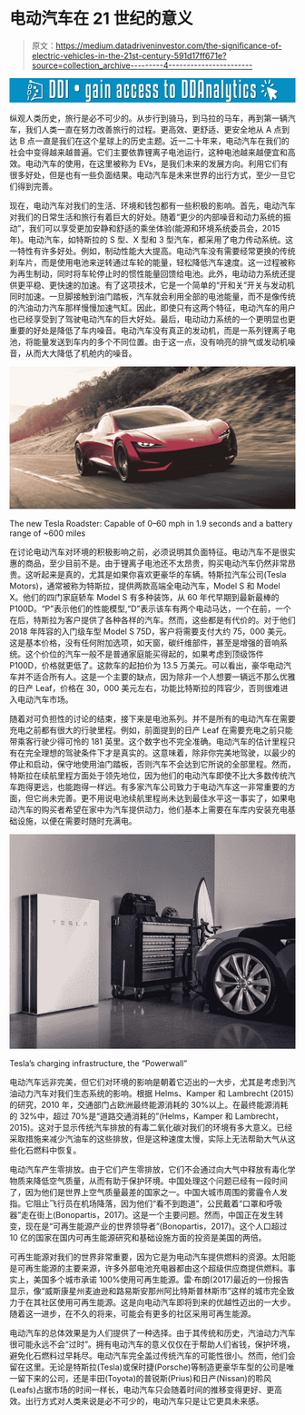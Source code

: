 # 电动汽车在 21 世纪的意义

> 原文：<https://medium.datadriveninvestor.com/the-significance-of-electric-vehicles-in-the-21st-century-591d17ff671e?source=collection_archive---------4----------------------->

[![](img/ef98d12e96d43341a8235eeeeab7b1d8.png)](http://www.track.datadriveninvestor.com/1126B)

纵观人类历史，旅行是必不可少的。从步行到骑马，到马拉的马车，再到第一辆汽车，我们人类一直在努力改善旅行的过程。更高效、更舒适、更安全地从 A 点到达 B 点一直是我们在这个星球上的历史主题。近一二十年来，电动汽车在我们的社会中变得越来越普遍。它们主要依靠锂离子电池运行，这种电池越来越便宜和高效。电动汽车的使用，在这里被称为 EVs，是我们未来的发展方向。利用它们有很多好处，但是也有一些负面结果。电动汽车是未来世界的出行方式，至少一旦它们得到完善。

现在，电动汽车对我们的生活、环境和钱包都有一些积极的影响。首先，电动汽车对我们的日常生活和旅行有着巨大的好处。随着“更少的内部噪音和动力系统的振动”，我们可以享受更加安静和舒适的乘坐体验(能源和环境系统委员会，2015 年)。电动汽车，如特斯拉的 S 型、X 型和 3 型汽车，都采用了电力传动系统。这一特性有许多好处。例如，制动性能大大提高。电动汽车没有需要经常更换的传统刹车片，而是使用电池来逆转通过车轮的能量，轻松降低汽车速度。这一过程被称为再生制动，同时将车轮停止时的惯性能量回馈给电池。此外，电动动力系统还提供更平稳、更快速的加速。有了这项技术，它是一个简单的“开和关”开关与发动机同时加速。一旦脚接触到油门踏板，汽车就会利用全部的电池能量，而不是像传统的汽油动力汽车那样慢慢加速气缸。因此，即使只有这两个特征，电动汽车的用户也已经享受到了驾驶电动汽车的巨大好处。最后，电动动力系统的一个更明显也更重要的好处是降低了车内噪音。电动汽车没有真正的发动机，而是一系列锂离子电池，将能量发送到车内的多个不同位置。由于这一点，没有响亮的排气或发动机噪音，从而大大降低了机舱内的噪音。

![](img/390470be8ca1e3704318b48a1220dc7d.png)

The new Tesla Roadster: Capable of 0–60 mph in 1.9 seconds and a battery range of ~600 miles

在讨论电动汽车对环境的积极影响之前，必须说明其负面特征。电动汽车不是很实惠的商品，至少目前不是。由于锂离子电池还不太昂贵，购买电动汽车仍然非常昂贵。这听起来是真的，尤其是如果你喜欢更豪华的车辆。特斯拉汽车公司(Tesla Motors)，通常被称为特斯拉，提供两款高端全电动汽车，Model S 和 Model X。他们的四门家庭轿车 Model S 有多种装饰，从 60 年代早期到最新最棒的 P100D。“P”表示他们的性能模型,“D”表示该车有两个电动马达，一个在前，一个在后，特斯拉为客户提供了各种各样的汽车。然而，这些都是有代价的。对于他们 2018 年阵容的入门级车型 Model S 75D，客户将需要支付大约 75，000 美元。这是基本价格，没有任何附加选项，如天窗，碳纤维部件，甚至是增强的音响系统。这个价位的汽车一般不是普通家庭能买得起的，如果考虑到顶级饰件 P100D，价格就更低了。这款车的起拍价为 13.5 万美元。可以看出，豪华电动汽车并不适合所有人。这是一个主要的缺点，因为除非一个人想要一辆远不那么优雅的日产 Leaf，价格在 30，000 美元左右，功能比特斯拉的阵容少，否则很难进入电动汽车市场。

随着对可负担性的讨论的结束，接下来是电池系列。并不是所有的电动汽车在需要充电之前都有很大的行驶里程。例如，前面提到的日产 Leaf 在需要充电之前只能带乘客行驶少得可怜的 181 英里。这个数字也不完全准确。电动汽车的估计里程只有在完全理想的驾驶条件下才是真实的。这意味着，除非你完美地驾驶，以最少的停止和启动，保守地使用油门踏板，否则汽车不会达到它所说的全部里程。然而，特斯拉在续航里程方面处于领先地位，因为他们的电动汽车即使不比大多数传统汽车跑得更远，也能跑得一样远。有多家汽车公司致力于电动汽车这一非常重要的方面，但它尚未完善。更不用说电池续航里程尚未达到最佳水平这一事实了，如果电动汽车的购买者希望在家中为汽车提供动力，他们基本上需要在车库内安装充电基础设施，以便在需要时随时充满电。

![](img/b0e00836336980c771bc2568a83a3250.png)

Tesla’s charging infrastructure, the “Powerwall”

电动汽车远非完美，但它们对环境的影响是朝着它迈出的一大步，尤其是考虑到汽油动力汽车对我们生态系统的影响。根据 Helms、Kamper 和 Lambrecht (2015)的研究，2010 年，交通部门占欧洲最终能源消耗的 30%以上。在最终能源消耗的 32%中，超过 70%是“道路交通消耗的”(Helms，Kamper 和 Lambrecht，2015)。这对于显示传统汽车排放的有毒二氧化碳对我们的环境有多大意义。已经采取措施来减少汽油车的这些排放，但是这种速度太慢，实际上无法帮助大气从这些化石燃料中恢复。

电动汽车产生零排放。由于它们产生零排放，它们不会通过向大气中释放有毒化学物质来降低空气质量，从而有助于保护环境。中国处理这个问题已经有一段时间了，因为他们是世界上空气质量最差的国家之一。中国大城市周围的雾霾令人发指。它阻止飞行员在机场降落，因为他们“看不到跑道”，公民戴着“口罩和呼吸器”走在街上(Bonopartis，2017)。这是一个主要问题。然而，中国正在发生转变，现在是“可再生能源产业的世界领导者”(Bonopartis，2017)。这个人口超过 10 亿的国家在国内可再生能源研究和基础设施方面的投资是美国的两倍。

可再生能源对我们的世界非常重要，因为它是为电动汽车提供燃料的资源。太阳能是可再生能源的主要来源，许多外部电池充电器都由这个超级供应商提供燃料。事实上，美国多个城市承诺 100%使用可再生能源。雷·布朗(2017)最近的一份报告显示，像“威斯康星州麦迪逊和路易斯安那州阿比特斯普林斯市”这样的城市完全致力于在其社区使用可再生能源。这是向电动汽车即将到来的优越性迈出的一大步。随着这一进步，在不久的将来，可能会有更多的社区采用可再生能源。

电动汽车的总体效果是为人们提供了一种选择。由于其传统和历史，汽油动力汽车很可能永远不会“过时”。拥有电动汽车的意义仅仅在于帮助人们省钱，保护环境，避免化石燃料过早耗尽。电动汽车完全盖过传统汽车的可能性很小。然而，他们会留在这里。无论是特斯拉(Tesla)或保时捷(Porsche)等制造更豪华车型的公司是唯一留下来的公司，还是丰田(Toyota)的普锐斯(Prius)和日产(Nissan)的聆风(Leafs)占据市场的时间一样长，电动汽车只会随着时间的推移变得更好、更高效。出行方式对人类来说是必不可少的，电动汽车只是让它更具未来感。